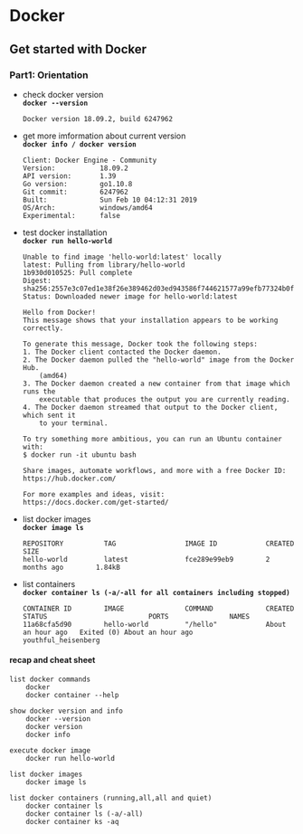 # Docker

## Get started with Docker

### **Part1: Orientation**

- check docker version  
    **`docker --version`**
    
    ```
    Docker version 18.09.2, build 6247962
    ```

- get more imformation about current version  
    **`docker info / docker version`**

    ```
    Client: Docker Engine - Community
    Version:           18.09.2
    API version:       1.39
    Go version:        go1.10.8
    Git commit:        6247962
    Built:             Sun Feb 10 04:12:31 2019
    OS/Arch:           windows/amd64
    Experimental:      false
    ```

- test docker installation  
    **`docker run hello-world`**

    ```
    Unable to find image 'hello-world:latest' locally
    latest: Pulling from library/hello-world
    1b930d010525: Pull complete
    Digest: sha256:2557e3c07ed1e38f26e389462d03ed943586f744621577a99efb77324b0fe535
    Status: Downloaded newer image for hello-world:latest

    Hello from Docker!
    This message shows that your installation appears to be working correctly.

    To generate this message, Docker took the following steps:
    1. The Docker client contacted the Docker daemon.
    2. The Docker daemon pulled the "hello-world" image from the Docker Hub.
        (amd64)
    3. The Docker daemon created a new container from that image which runs the
        executable that produces the output you are currently reading.
    4. The Docker daemon streamed that output to the Docker client, which sent it
        to your terminal.

    To try something more ambitious, you can run an Ubuntu container with:
    $ docker run -it ubuntu bash

    Share images, automate workflows, and more with a free Docker ID:
    https://hub.docker.com/

    For more examples and ideas, visit:
    https://docs.docker.com/get-started/
    ```

- list docker images  
    **`docker image ls`**
    ```
    REPOSITORY          TAG                 IMAGE ID            CREATED             SIZE
    hello-world         latest              fce289e99eb9        2 months ago        1.84kB
    ```

- list containers  
    **`docker container ls (-a/-all for all containers including stopped)`**  
    ```
    CONTAINER ID        IMAGE               COMMAND             CREATED             STATUS                         PORTS               NAMES
    11a68cfa5d90        hello-world         "/hello"            About an hour ago   Exited (0) About an hour ago                       youthful_heisenberg
    ```

#### recap and cheat sheet

    list docker commands 
        docker 
        docker container --help

    show docker version and info
        docker --version
        docker version
        docker info
        
    execute docker image 
        docker run hello-world

    list docker images
        docker image ls

    list docker containers (running,all,all and quiet)
        docker container ls
        docker container ls (-a/-all) 
        docker container ks -aq